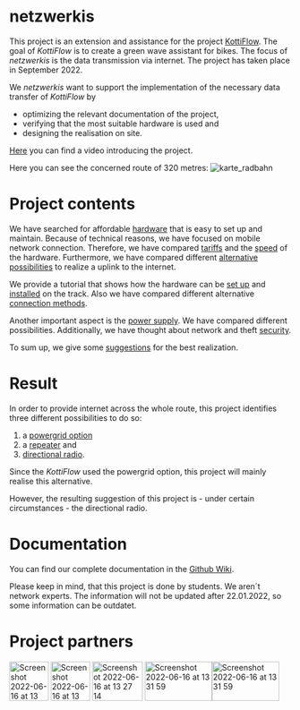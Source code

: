 # netzwerkis

This project is an extension and assistance for the project [KottiFlow](https://github.com/Obismadi99/KottiFlow). The goal of *KottiFlow* is to create a green wave assistant for bikes. The focus of *netzwerkis* is the data transmission via internet. The project has taken place in September 2022.

We *netzwerkis* want to support the implementation of the necessary data transfer of *KottiFlow* by 
* optimizing the relevant documentation of the project, 
* verifying that the most suitable hardware is used and 
* designing the realisation on site.

[Here](https://youtu.be/lKoDsksNtFg) you can find a video introducing the project.

Here you can see the concerned route of 320 metres:
![karte_radbahn](https://user-images.githubusercontent.com/72743667/191538771-f9249d19-f33c-455b-8fb4-ff3a30a8c6de.png)




# Project contents

We have searched for affordable [hardware](https://github.com/martlemoree/netzwerkis/wiki/Hardware-list) that is easy to set up and maintain. Because of technical reasons, we have focused on mobile network connection. Therefore, we have compared [tariffs](https://github.com/martlemoree/netzwerkis/wiki/Mobile-Network-tariffs) and the [speed](https://github.com/martlemoree/netzwerkis/wiki/Network-speed) of the hardware. Furthermore, we have compared different [alternative possibilities](https://github.com/martlemoree/netzwerkis/wiki/Alternative-Uplinks) to realize a uplink to the internet.

We provide a tutorial that shows how the hardware can be [set up](https://github.com/martlemoree/netzwerkis/wiki/Hardware-configuration) and [installed](https://github.com/martlemoree/netzwerkis/wiki/Construction-plan) on the track. Also we have compared different alternative [connection methods](https://github.com/martlemoree/netzwerkis/wiki/Alternative-solutions).

Another important aspect is the [power supply](https://github.com/martlemoree/netzwerkis/wiki/power-supply). We have compared different possibilities. Additionally, we have thought about network and theft [security](https://github.com/martlemoree/netzwerkis/wiki/Security).

To sum up, we give some [suggestions](https://github.com/martlemoree/netzwerkis/wiki/Suggestions-for-realization) for the best realization.

# Result

In order to provide internet across the whole route, this project identifies three different possibilities to do so:
1. a [powergrid option](https://github.com/martlemoree/netzwerkis/wiki/Construction-plan) 
2. a [repeater](https://github.com/martlemoree/netzwerkis/wiki/Alternative-solutions#repeater-variant) and 
3. [directional radio](https://github.com/martlemoree/netzwerkis/wiki/Alternative-solutions#repeater-variant).

Since the *KottiFlow* used the powergrid option, this project will mainly realise this alternative.

However, the resulting suggestion of this project is  - under certain circumstances - the directional radio.

# Documentation

You can find our complete documentation in the [Github Wiki](https://github.com/martlemoree/netzwerkis/wiki/).

Please keep in mind, that this project is done by students. We aren´t network experts. The information will not be updated after 22.01.2022, so some information can be outdatet.

# Project partners

[<img width="70" height="70" alt="Screenshot 2022-06-16 at 13 30 30" src="https://user-images.githubusercontent.com/107621070/174060790-d9e71d79-9389-4c0c-9272-6a89a32dda01.png">](https://www.fixmycity.de) [<img width="70" height="70" alt="Screenshot 2022-06-16 at 13 23 11" src="https://user-images.githubusercontent.com/107621070/174059941-b43acfea-c277-42dd-ae67-764d6a949d9a.png">](https://radbahn.berlin/de) [<img width="90" height="70" alt="Screenshot 2022-06-16 at 13 27 14" src="https://user-images.githubusercontent.com/72743667/190590223-5adc3ba7-381f-4876-8152-6979e4ed24bb.png">](https://citylab-berlin.org/de/start/) [<img width="120" height="70" alt="Screenshot 2022-06-16 at 13 31 59" src="https://user-images.githubusercontent.com/72743667/190590677-51242270-4e64-45e0-8d82-37ee6e845423.png">](https://www.htw-berlin.de/)[<img width="120" height="70" alt="Screenshot 2022-06-16 at 13 31 59" src="https://user-images.githubusercontent.com/72743667/191470213-455aa0b6-0de9-490d-b4e7-6faefd86a04d.png">](https://www.tu.berlin/)

